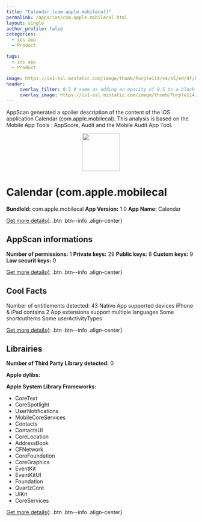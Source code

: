 ```yaml
---
title: "Calendar (com.apple.mobilecal)"
permalink: /apps/ios/com.apple.mobilecal.html
layout: single
author_profile: false
categories: 
  - ios app 
  - Product 

tags: 
  - ios app 
  - Product 

image: https://is1-ssl.mzstatic.com/image/thumb/Purple114/v4/b5/ed/4f/b5ed4f69-44ed-2386-e8dc-fa0048f0ae63/AppIcon-1x_U007emarketing-0-10-0-85-220.png/512x512bb.jpg
header: 
     overlay_filter: 0.5 # same as adding an opacity of 0.5 to a black background
     overlay_image: https://is1-ssl.mzstatic.com/image/thumb/Purple114/v4/b5/ed/4f/b5ed4f69-44ed-2386-e8dc-fa0048f0ae63/AppIcon-1x_U007emarketing-0-10-0-85-220.png/512x512bb.jpg
---
```

AppScan generated a spoiler description of the content of the iOS application Calendar (com.apple.mobilecal). This analysis is based on the Mobile App Tools : AppScore, Audit and the Mobile Audit App Tool.

  
  
<div style="text-align: center;"><img src="https://is1-ssl.mzstatic.com/image/thumb/Purple114/v4/b5/ed/4f/b5ed4f69-44ed-2386-e8dc-fa0048f0ae63/AppIcon-1x_U007emarketing-0-10-0-85-220.png/512x512bb.jpg" width="100" height="100"></div>  
  
# Calendar (com.apple.mobilecal

**BundleId:** com.apple.mobilecal
**App Version:** 1.0
**App Name:** Calendar


[Get more details](/pricing.html){: .btn .btn--info .align-center}  
  
## AppScan informations 

**Number of permissions:** 1
**Private keys:** 29
**Public keys:** 8
**Custom keys:** 9
**Low securit keys:** 0
  
[Get more details](/pricing.html){: .btn .btn--info .align-center}

## Cool Facts

Number of entitlements detected: 43
Native App
supported devices iPhone & iPad
contains 2 App extensions
support multiple languages
Some shortcutItems 
Some userActivityTypes
  
[Get more details](/pricing.html){: .btn .btn--info .align-center}

## Librairies 
**Number of Third Party Library detected:** 0

**Apple dylibs:**


**Apple System Library Frameworks:**
- CoreText
- CoreSpotlight
- UserNotifications
- MobileCoreServices
- Contacts
- ContactsUI
- CoreLocation
- AddressBook
- CFNetwork
- CoreFoundation
- CoreGraphics
- EventKit
- EventKitUI
- Foundation
- QuartzCore
- UIKit
- CoreServices


  
[Get more details](/pricing.html){: .btn .btn--info .align-center}

